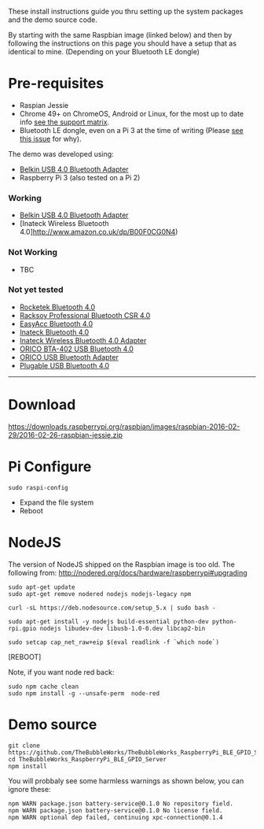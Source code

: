 These install instructions guide you thru setting up the system packages and the demo source code.

By starting with the same Raspbian image (linked below) and then by following the instructions on this page you should have a setup that as identical to mine. (Depending on your Bluetooth LE dongle)



# Pre-requisites

* Raspian Jessie 
* Chrome 49+ on ChromeOS, Android or Linux, for the most up to date info  [see the support matrix](https://github.com/WebBluetoothCG/web-bluetooth/blob/gh-pages/implementation-status.md).
* Bluetooth LE dongle, even on a Pi 3 at the time of writing (Please [see this issue](https://github.com/sandeepmistry/bleno/issues/180) for why).
  

The demo was developed using:

* [Belkin USB 4.0 Bluetooth Adapter](http://www.amazon.co.uk/gp/product/B009IQB3US)
* Raspberry Pi 3 (also tested on a Pi 2)


### Working

* [Belkin USB 4.0 Bluetooth Adapter](http://www.amazon.co.uk/gp/product/B009IQB3US)
* [Inateck Wireless Bluetooth 4.0]http://www.amazon.co.uk/dp/B00F0CG0N4)

### Not Working

* TBC

### Not yet tested

* [Rocketek Bluetooth 4.0 ](http://www.amazon.co.uk/gp/product/B00H8O8CMO?psc=1&redirect=true&ref_=oh_aui_search_detailpage)
* [Racksoy Professional Bluetooth CSR 4.0 ](http://www.amazon.co.uk/gp/product/B00KNPTHS8?psc=1&redirect=true&ref_=oh_aui_search_detailpage)
* [EasyAcc Bluetooth 4.0 ](http://www.amazon.co.uk/gp/product/B00VHUM06Y?psc=1&redirect=true&ref_=oh_aui_search_detailpage)
* [Inateck Bluetooth 4.0 ](http://www.amazon.co.uk/gp/product/B00MTBZY4A?psc=1&redirect=true&ref_=oh_aui_search_detailpage)
* [Inateck Wireless Bluetooth 4.0 Adapter](http://www.amazon.co.uk/gp/product/B00F0CG0N4?psc=1&redirect=true&ref_=oh_aui_search_detailpage)
* [ORICO BTA-402 USB Bluetooth 4.0](http://www.amazon.co.uk/gp/product/B00K5TJP02?psc=1&redirect=true&ref_=oh_aui_search_detailpage)
* [ORICO USB Bluetooth Adapter](http://www.amazon.co.uk/gp/product/B00ESBRTMO?psc=1&redirect=true&ref_=oh_aui_search_detailpage)
* [Plugable USB Bluetooth 4.0 ](http://www.amazon.co.uk/gp/product/B009ZIILLI?psc=1&redirect=true&ref_=oh_aui_search_detailpage)




* * *
# Download

https://downloads.raspberrypi.org/raspbian/images/raspbian-2016-02-29/2016-02-26-raspbian-jessie.zip

# Pi Configure
```
sudo raspi-config 
```

- Expand the file system
- Reboot


# NodeJS

The version of NodeJS shipped on the Raspbian image is too old.  The following 
from: http://nodered.org/docs/hardware/raspberrypi#upgrading

```
sudo apt-get update
sudo apt-get remove nodered nodejs nodejs-legacy npm
```

```
curl -sL https://deb.nodesource.com/setup_5.x | sudo bash -

sudo apt-get install -y nodejs build-essential python-dev python-rpi.gpio nodejs libudev-dev libusb-1.0-0.dev libcap2-bin

sudo setcap cap_net_raw+eip $(eval readlink -f `which node`)
```

[REBOOT]




Note, if you want node red back:

```
sudo npm cache clean
sudo npm install -g --unsafe-perm  node-red
```

#  Demo source


```
git clone https://github.com/TheBubbleWorks/TheBubbleWorks_RaspberryPi_BLE_GPIO_Server.git
cd TheBubbleWorks_RaspberryPi_BLE_GPIO_Server
npm install
```

You will probbaly see some harmless warnings as shown below, you can ignore these:
```
npm WARN package.json battery-service@0.1.0 No repository field.
npm WARN package.json battery-service@0.1.0 No license field.
npm WARN optional dep failed, continuing xpc-connection@0.1.4
```

